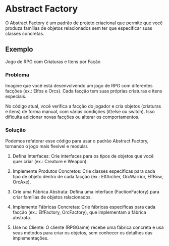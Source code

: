 # Abstract Factory

O Abstract Factory é um padrão de projeto criacional que permite que você produza famílias de objetos relacionados sem ter que especificar suas classes concretas.


## Exemplo

Jogo de RPG com Criaturas e Itens por Fação

### Problema

Imagine que você está desenvolvendo um jogo de RPG com diferentes facções (ex.: Elfos e Orcs). Cada facção tem suas próprias criaturas e itens especiais.

No código atual, você verifica a facção do jogador e cria objetos (criaturas e itens) de forma manual, com várias condições (if/else ou switch). Isso dificulta adicionar novas facções ou alterar os comportamentos.

### Solução

Podemos refatorar esse código para usar o padrão Abstract Factory, tornando o jogo mais flexível e modular.

1. Defina Interfaces: Crie interfaces para os tipos de objetos que você quer criar (ex.: Creature e Weapon).

2. Implemente Produtos Concretos: Crie classes específicas para cada tipo de objeto dentro de cada facção (ex.: ElfArcher, OrcWarrior, ElfBow, OrcAxe).

3. Crie uma Fábrica Abstrata: Defina uma interface (FactionFactory) para criar famílias de objetos relacionados.

4. Implemente Fábricas Concretas: Crie fábricas específicas para cada facção (ex.: ElfFactory, OrcFactory), que implementam a fábrica abstrata.

5. Use no Cliente: O cliente (RPGGame) recebe uma fábrica concreta e usa seus métodos para criar os objetos, sem conhecer os detalhes das implementações.